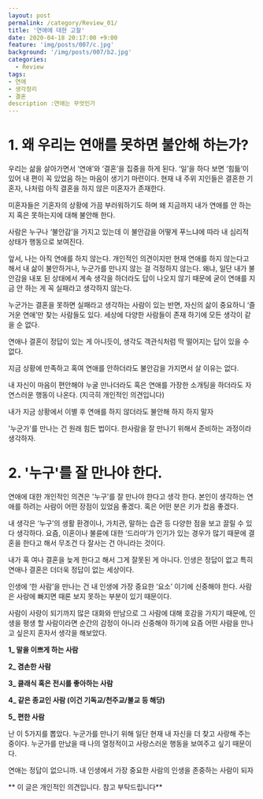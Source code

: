 ```yaml
---
layout: post
permalink: /category/Review_01/
title: '연애에 대한 고찰'
date: 2020-04-18 20:17:00 +9:00
feature: 'img/posts/007/c.jpg'
background: '/img/posts/007/b2.jpg'
categories:
  - Review
tags:
- 연애
- 생각정리 
- 결혼
description :연애는 무엇인가 
---
```


# **1.** 왜 우리는 연애를 못하면 불안해 하는가? 

우리는 삶을 살아가면서 ‘연애’와 ‘결혼’을 집중을 하게 된다. ‘일’을 하다 보면 ‘힘듦’이 있어 내 편이 꼭 있었음 하는 마음이 생기기 마련이다. 현재 내 주위 지인들은 결혼한 기혼자,  나처럼 아직 결혼을 하지 않은 미혼자가 존재한다. 

미혼자들은 기혼자의 상황에 가끔 부러워하기도 하며 왜 지금까지 내가 연애를 안 하는지 혹은 못하는지에 대해 불안해 한다. 

사람은 누구나 ‘불안감’을 가지고 있는데 이 불안감을 어떻게 푸느냐에 따라 내 심리적 상태가 행동으로 보여진다. 

앞서, 나는 아직 연애를 하지 않는다. 개인적인 의견이지만 현재 연애를 하지 않는다고 해서 내 삶이 불안하거나, 누군가를 만나지 않는 걸 걱정하지 않는다. 왜냐, 일단 내가 불안감을 내포 된 상태에서 계속 생각을 하더라도 답이 나오지 않기 때문에 굳이 연애를 지금 안 하는 게 꼭 실패라고 생각하지 않는다. 

누군가는 결혼을 못하면 실패라고 생각하는 사람이 있는 반면, 자신의 삶이 중요하니 ‘즐거운 연애’만 찾는 사람들도 있다. 세상에 다양한 사람들이 존재 하기에 모든 생각이 같을 순 없다.

연애나 결혼이 정답이 있는 게 아니듯이, 생각도 객관식처럼 딱 떨어지는 답이 있을 수 없다. 

지금 상황에 만족하고 혹여 연애를 안하더라도 불안감을 가지면서 살 이유는 없다.

내 자신이 마음이 편안해야 누굴 만나더라도 혹은 연애를 가장한 소개팅을 하더라도  자연스러운 행동이 나온다. (지극히 개인적인 의견입니다) 

내가 지금 상황에서 이별 후 연애를 하지 않더라도 불안해 하지 하지 말자 

'누군가'를 만나는 건 원래 힘든 법이다. 한사람을 잘 만나기 위해서 준비하는 과정이라 생각하자. 



#  2.  '누구'를 잘 만나야 한다. 

연애에 대한 개인적인 의견은 '누구'를 잘 만나야 한다고 생각 한다. 본인이 생각하는 연애를 하려는 사람이 어떤 장점이 있었음 좋겠다. 혹은 어떤 분은 키가 컸음 좋겠다. 

내 생각은 ‘누구’의 생활 환경이나, 가치관, 말하는 습관 등 다양한 점을 보고 끌릴 수 있다 생각하다. 요즘, 이혼이나 불륜에 대한 ‘드라마’가 인기가 있는 경우가 많기 때문에 결혼을 한다고 해서 무조건 다 잘사는 건 아니라는 것이다.

내가 혹 여나 결혼을 늦게 한다고 해서 그게 잘못된 게 아니다. 인생은 정답이 없고 특히 연애나 결혼은 더더욱 정답이 없는 세상이다. 

인생에 ‘한 사람’을 만나는 건 내 인생에 가장 중요한 ‘요소’ 이기에 신중해야 한다. 사람은 사랑에 빠지면 때론 보지 못하는 부분이 있기 때문이다. 

사람이 사랑이 되기까지 많은 대화와 만남으로 그 사람에 대해 호감을 가지기 때문에, 인생을 평생 할 사람이라면 순간의 감정이 아니라 신중해야 하기에 요즘 어떤 사람을 만나고 싶은지 혼자서 생각을 해보았다.

 

**1_ 말을 이쁘게 하는 사람**

**2_ 겸손한 사람** 

**3_ 클래식 혹은 전시를 좋아하는 사람** 

**4_ 같은 종교인 사람 (이건 기독교/천주교/불교 등 해당)** 

**5_ 편한 사람** 



난 이 5가지를 뽑았다. 누군가를 만나기 위해 일단 현재 내 자신을 더 찾고 사랑해 주는 중이다. 누군가를 만났을 때 나의 열정적이고 사랑스러운 행동을 보여주고 싶기 때문이다.

연애는 정답이 없으니까. 내 인생에서 가장 중요한 사람의 인생을 존중하는 사람이 되자 

 

** 이 글은 개인적인 의견입니다. 참고 부탁드립니다** 